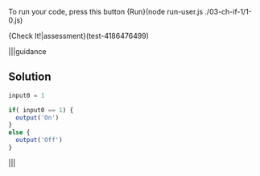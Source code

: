 To run your code, press this button {Run}(node run-user.js ./03-ch-if-1/1-0.js)

{Check It!|assessment}(test-4186476499)

|||guidance
## Solution
```javascript
input0 = 1

if( input0 == 1) {
  output('On')
}
else {
  output('Off')
}
```
|||